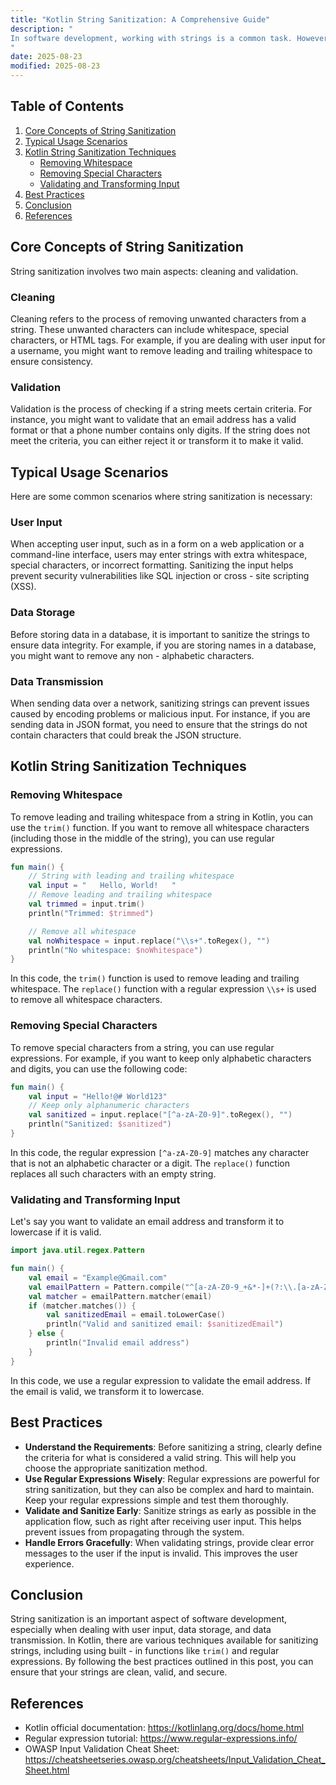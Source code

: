 ```yaml
---
title: "Kotlin String Sanitization: A Comprehensive Guide"
description: "
In software development, working with strings is a common task. However, raw strings often contain unwanted characters or have an improper format that can lead to security vulnerabilities, data integrity issues, or unexpected behavior in the application. String sanitization is the process of cleaning and validating strings to ensure they meet specific criteria. In Kotlin, a modern and powerful programming language, there are several ways to sanitize strings effectively. This blog post will explore the core concepts, typical usage scenarios, and best practices related to string sanitization in Kotlin.
"
date: 2025-08-23
modified: 2025-08-23
---
```


## Table of Contents
1. [Core Concepts of String Sanitization](#core-concepts-of-string-sanitization)
2. [Typical Usage Scenarios](#typical-usage-scenarios)
3. [Kotlin String Sanitization Techniques](#kotlin-string-sanitization-techniques)
    - [Removing Whitespace](#removing-whitespace)
    - [Removing Special Characters](#removing-special-characters)
    - [Validating and Transforming Input](#validating-and-transforming-input)
4. [Best Practices](#best-practices)
5. [Conclusion](#conclusion)
6. [References](#references)

## Core Concepts of String Sanitization
String sanitization involves two main aspects: cleaning and validation.

### Cleaning
Cleaning refers to the process of removing unwanted characters from a string. These unwanted characters can include whitespace, special characters, or HTML tags. For example, if you are dealing with user input for a username, you might want to remove leading and trailing whitespace to ensure consistency.

### Validation
Validation is the process of checking if a string meets certain criteria. For instance, you might want to validate that an email address has a valid format or that a phone number contains only digits. If the string does not meet the criteria, you can either reject it or transform it to make it valid.

## Typical Usage Scenarios
Here are some common scenarios where string sanitization is necessary:

### User Input
When accepting user input, such as in a form on a web application or a command-line interface, users may enter strings with extra whitespace, special characters, or incorrect formatting. Sanitizing the input helps prevent security vulnerabilities like SQL injection or cross - site scripting (XSS).

### Data Storage
Before storing data in a database, it is important to sanitize the strings to ensure data integrity. For example, if you are storing names in a database, you might want to remove any non - alphabetic characters.

### Data Transmission
When sending data over a network, sanitizing strings can prevent issues caused by encoding problems or malicious input. For instance, if you are sending data in JSON format, you need to ensure that the strings do not contain characters that could break the JSON structure.

## Kotlin String Sanitization Techniques

### Removing Whitespace
To remove leading and trailing whitespace from a string in Kotlin, you can use the `trim()` function. If you want to remove all whitespace characters (including those in the middle of the string), you can use regular expressions.

```kotlin
fun main() {
    // String with leading and trailing whitespace
    val input = "   Hello, World!   "
    // Remove leading and trailing whitespace
    val trimmed = input.trim()
    println("Trimmed: $trimmed")

    // Remove all whitespace
    val noWhitespace = input.replace("\\s+".toRegex(), "")
    println("No whitespace: $noWhitespace")
}
```
In this code, the `trim()` function is used to remove leading and trailing whitespace. The `replace()` function with a regular expression `\\s+` is used to remove all whitespace characters.

### Removing Special Characters
To remove special characters from a string, you can use regular expressions. For example, if you want to keep only alphabetic characters and digits, you can use the following code:

```kotlin
fun main() {
    val input = "Hello!@# World123"
    // Keep only alphanumeric characters
    val sanitized = input.replace("[^a-zA-Z0-9]".toRegex(), "")
    println("Sanitized: $sanitized")
}
```
In this code, the regular expression `[^a-zA-Z0-9]` matches any character that is not an alphabetic character or a digit. The `replace()` function replaces all such characters with an empty string.

### Validating and Transforming Input
Let's say you want to validate an email address and transform it to lowercase if it is valid.

```kotlin
import java.util.regex.Pattern

fun main() {
    val email = "Example@Gmail.com"
    val emailPattern = Pattern.compile("^[a-zA-Z0-9_+&*-]+(?:\\.[a-zA-Z0-9_+&*-]+)*@(?:[a-zA-Z0-9-]+\\.)+[a-zA-Z]{2,7}$")
    val matcher = emailPattern.matcher(email)
    if (matcher.matches()) {
        val sanitizedEmail = email.toLowerCase()
        println("Valid and sanitized email: $sanitizedEmail")
    } else {
        println("Invalid email address")
    }
}
```
In this code, we use a regular expression to validate the email address. If the email is valid, we transform it to lowercase.

## Best Practices
- **Understand the Requirements**: Before sanitizing a string, clearly define the criteria for what is considered a valid string. This will help you choose the appropriate sanitization method.
- **Use Regular Expressions Wisely**: Regular expressions are powerful for string sanitization, but they can also be complex and hard to maintain. Keep your regular expressions simple and test them thoroughly.
- **Validate and Sanitize Early**: Sanitize strings as early as possible in the application flow, such as right after receiving user input. This helps prevent issues from propagating through the system.
- **Handle Errors Gracefully**: When validating strings, provide clear error messages to the user if the input is invalid. This improves the user experience.

## Conclusion
String sanitization is an important aspect of software development, especially when dealing with user input, data storage, and data transmission. In Kotlin, there are various techniques available for sanitizing strings, including using built - in functions like `trim()` and regular expressions. By following the best practices outlined in this post, you can ensure that your strings are clean, valid, and secure.

## References
- Kotlin official documentation: https://kotlinlang.org/docs/home.html
- Regular expression tutorial: https://www.regular-expressions.info/
- OWASP Input Validation Cheat Sheet: https://cheatsheetseries.owasp.org/cheatsheets/Input_Validation_Cheat_Sheet.html